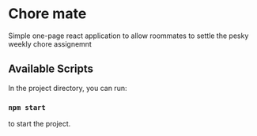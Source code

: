 # Chore mate

Simple one-page react application to allow roommates to settle the pesky weekly chore assignemnt


## Available Scripts

In the project directory, you can run:

### `npm start`

to start the project.
